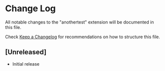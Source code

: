 # Change Log

All notable changes to the "anothertest" extension will be documented in this file.

Check [Keep a Changelog](http://keepachangelog.com/) for recommendations on how to structure this file.

## [Unreleased]

- Initial release